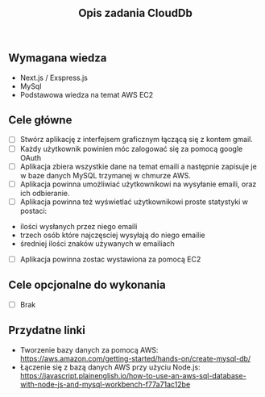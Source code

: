 <h2 align="center">Opis zadania CloudDb </h2>

<br>

## Wymagana wiedza

- Next.js / Exspress.js
- MySql
- Podstawowa wiedza na temat AWS EC2

## Cele główne
- [ ] Stwórz aplikację z interfejsem graficznym łączącą się z kontem gmail.
- [ ] Każdy użytkownik powinien móc zalogować się za pomocą google OAuth
- [ ] Aplikacja zbiera wszystkie dane na temat emaili a następnie zapisuje je w baze danych MySQL trzymanej w chmurze AWS.
- [ ] Aplikacja powinna umożliwiać użytkownikowi na wysyłanie emaili, oraz ich odbieranie.
- [ ] Aplikacja powinna też wyświetlać użytkownikowi proste statystyki w postaci:
- ilości wysłanych przez niego emaili
- trzech osób które najczęsciej wysyłają do niego emailie
- średniej ilości znaków używanych w emailiach
- [ ] Aplikacja powinna zostac wystawiona za pomocą EC2

## Cele opcjonalne do wykonania
- [ ] Brak

## Przydatne linki
- Tworzenie bazy danych za pomocą AWS: https://aws.amazon.com/getting-started/hands-on/create-mysql-db/
- Łączenie się z bazą danych AWS przy użyciu Node.js: https://javascript.plainenglish.io/how-to-use-an-aws-sql-database-with-node-js-and-mysql-workbench-f77a71ac12be

